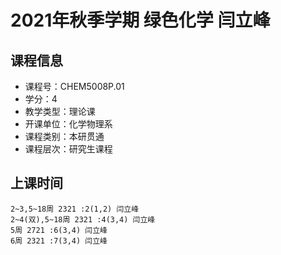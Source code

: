 # 2021年秋季学期 绿色化学 闫立峰






## 课程信息

- 课程号：CHEM5008P.01
- 学分：4
- 教学类型：理论课
- 开课单位：化学物理系
- 课程类别：本研贯通
- 课程层次：研究生课程

## 上课时间

```
2~3,5~18周 2321 :2(1,2) 闫立峰
2~4(双),5~18周 2321 :4(3,4) 闫立峰
5周 2721 :6(3,4) 闫立峰
6周 2321 :7(3,4) 闫立峰
```

